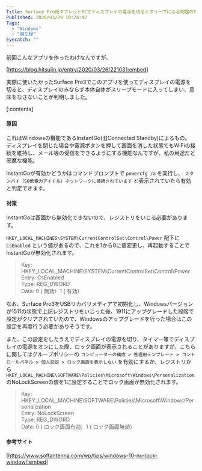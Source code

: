 ```yaml
---
Title: Surface Pro他タブレットPCでディスプレイの電源を切るとスリープになる問題の対応
Published: 2020/03/29 18:24:42
Tags:
  - "Windows"
  - "備忘録"
Eyecatch: ""
---
```

前回こんなアプリを作ったわけなんですが、

[https://blog.hitsujin.jp/entry/2020/03/26/221031:embed]

実際に使いたかったSurface Pro3でこのアプリを使ってディスプレイの電源を切ると、ディスプレイのみならず本体自体がスリープモードに入ってしまい、意味をなさないことが判明しました。  


[:contents]


#### 原因  
これはWindowsの機能であるInstantGo(旧Connected Standby)によるもの。  
ディスプレイを閉じた場合や電源ボタンを押して画面を消した状態でもWiFiの接続を維持し、メール等の受信をできるようにする機能なんですが、私の用途だと邪魔な機能。  

InstantGoが有効かどうかはコマンドプロンプトで `powercfg /a` を実行し、 `スタンバイ（S0低電力アイドル）ネットワークに接続されています` と表示されていたら有効と判定できます。  

#### 対策  
InstantGoは画面から無効化できないので、レジストリをいじる必要があります。  

`HKEY_LOCAL_MACHINES\SYSTEM\CurrentControlSet\Control\Power` 配下に  `CsEnabled` という値があるので、これを1から0に値変更し、再起動することでInstantGoが無効化されます。  

> Key: HKEY_LOCAL_MACHINE\SYSTEM\CurrentControlSet\Control\Power  
> Entry: CsEnabled  
> Type: REG_DWORD  
> Data: 0 ( 無効）1 ( 有効）  

なお、Surface Pro3をUSBリカバリメディアで初期化し、Windowsバージョンが1511の状態で上記レジストリをいじった後、1911にアップグレードした段階で設定がクリアされていたので、Windowsのアップグレードを行った場合はこの設定を再度行う必要がありそうです。  

また、この設定をしたうえでディスプレイの電源を切り、タイマー等でディスプレイの電源をオンにした際、ロック画面が表示されることがありますが、こちらに関してはグループポリシーの `コンピューターの構成 > 管理用テンプレート > コントロールパネル > 個人設定 > ロック画面を表示しない` を有効にするか、レジストリから `HKEY_LOCAL_MACHINE\SOFTWARE\Policies\Microsoft\Windows\Personalization` のNoLockScreenの値を1に設定することでロック画面が無効化されます。  

> Key: HKEY_LOCAL_MACHINE\SOFTWARE\Policies\Microsoft\Windows\Personalization  
> Entry: NoLockScreen  
> Type: REG_DWORD  
> Data: 0 ( ロック画面有効）1 ( ロック画面無効）  


#### 参考サイト  

[https://www.softantenna.com/wp/tips/windows-10-no-lock-window/:embed]

